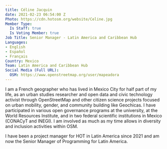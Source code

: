 ```yaml
---
title: Céline Jacquin
date: 2021-02-23 06:54:00 Z
Photo: https://cdn.hotosm.org/website/Celine.jpg
Member Type:
  Is Staff: true
  Is Voting Member: true
Job Title: Senior Manager - Latin America and Caribbean Hub
Languages:
- English
- Español
- Français
Country: Mexico
Team: Latin America and Caribbean Hub
Social Media (Full URL):
  OSM: https://www.openstreetmap.org/user/mapeadora
---
```


I am a French geographer who has lived in Mexico City for half part of my life, as an urban studies researcher and open data and civic technology activist through OpenStreetMap and other citizen science projects focused on urban mobility, gender, and community building like Geochicas. I have participated in various open governance programs at the university, at the World Resources Institute, and in two federal scientific institutions in Mexico (CONACyT and INEGI). I am involved as much as my time allows in diversity and inclusion activities within OSM.

I have been a project manager for HOT in Latin America since 2021 and am now the Senior Manager of Programming for Latin America.
